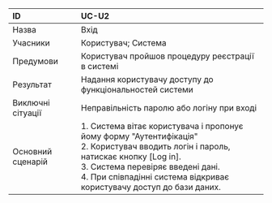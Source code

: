 | ID  | UC-U2  |
|:---|:---|
|Назва   | Вхід |
|Учасники   |Користувач; Система   |
|Предумови   | Користувач пройшов процедуру реєстрації в системі|
|Результат|Надання користувачу доступу до функціональностей системи|
|Виключні сітуації|Неправільність паролю або логіну при вході|
|Основний сценарій|1. Система вітає користувача і пропонує йому форму "Аутентифікація"<br>2. Користувач вводить логін і пароль, натискає кнопку [Log in].<br>3. Система перевіряє введені дані.<br>4. При співпадінні система відкриває користувачу доступ до бази даних.|
